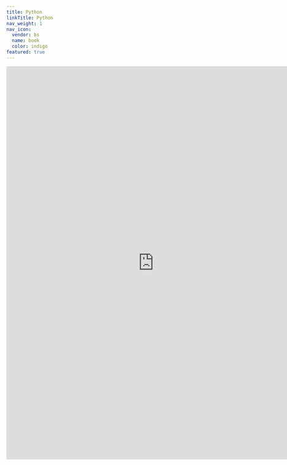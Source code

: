 ```yaml
---
title: Python
linkTitle: Python
nav_weight: 1
nav_icon:
  vendor: bs
  name: book
  color: indigo
featured: true
---
```

<p align="center">
<iframe width="768" height="1024" src="https://roadmap.sh/python?s=652b754df43a58c923ce9d26" frameborder="0" allow="accelerometer; autoplay; encrypted-media; gyroscope; picture-in-picture" allowfullscreen></iframe>
</p>
